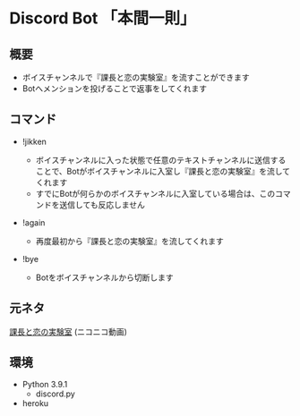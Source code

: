 # Discord Bot 「本間一則」
## 概要
+ ボイスチャンネルで『課長と恋の実験室』を流すことができます
+ Botへメンションを投げることで返事をしてくれます

## コマンド
+ !jikken
    - ボイスチャンネルに入った状態で任意のテキストチャンネルに送信することで、Botがボイスチャンネルに入室し『課長と恋の実験室』を流してくれます
    - すでにBotが何らかのボイスチャンネルに入室している場合は、このコマンドを送信しても反応しません

+ !again
    - 再度最初から『課長と恋の実験室』を流してくれます

+ !bye
    - Botをボイスチャンネルから切断します

## 元ネタ
[課長と恋の実験室](https://www.nicovideo.jp/watch/sm17499483) (ニコニコ動画)

## 環境
+ Python 3.9.1
    - discord.py
+ heroku